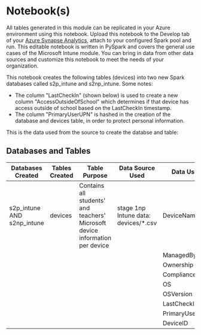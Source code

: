 # Notebook(s)
All tables generated in this module can be replicated in your Azure environment using this notebook. Upload this notebook to the Develop tab of your [Azure Synapse Analytics](https://azure.microsoft.com/en-us/services/synapse-analytics/), attach to your configured Spark pool and run. This editable notebook is written in PySpark and covers the general use cases of the Microsoft Intune module. You can bring in data from other data sources and customize this notebook to meet the needs of your organization.

This notebook creates the following tables (devices) into two new Spark databases called s2p_intune and s2np_intune. Some notes: 
 - The column "LastCheckIn" (shown below) is used to create a new column "AccessOutsideOfSchool" which determines if that device has access outside of school based on the LastCheckIn timestamp. 
 - The column "PrimaryUserUPN" is hashed in the creation of the database and devices table, in order to protect personal information.
 
 This is the data used from the source to create the databse and table:

## Databases and Tables
| Databases Created | Tables Created | Table Purpose | Data Source Used | Data Used |
| --- | --- | --- | --- | --- |
| s2p_intune AND s2np_intune | devices | Contains all students' and teachers' Microsoft device information per device | stage 1np Intune data: devices/\*.csv | DeviceName |
|  |  |  |  | ManagedBy |
|  |  |  |  | Ownership |
|  |  |  |  | Compliance |
|  |  |  |  | OS |
|  |  |  |  | OSVersion |
|  |  |  |  | LastCheckIn |
|  |  |  |  | PrimaryUserUPN |
|  |  |  |  | DeviceID |
